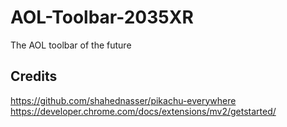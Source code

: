 # AOL-Toolbar-2035XR
The AOL toolbar of the future




## Credits
https://github.com/shahednasser/pikachu-everywhere
https://developer.chrome.com/docs/extensions/mv2/getstarted/
